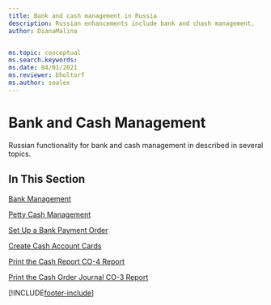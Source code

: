 ```yaml
---
title: Bank and cash management in Russia
description: Russian enhancements include bank and chash management.
author: DianaMalina


ms.topic: conceptual
ms.search.keywords:
ms.date: 04/01/2021
ms.reviewer: bholtorf
ms.author: soalex
---
```


# Bank and Cash Management

Russian functionality for bank and cash management in described in several topics.

## In This Section 

[Bank Management](Bank-Management.md)

[Petty Cash Management](Petty-Cash-Management.md)

[Set Up a Bank Payment Order](How-to-Set-Up-a-Bank-Payment-Order.md)

[Create Cash Account Cards](How-to-Create-Cash-Account-Cards.md)

[Print the Cash Report CO-4 Report](How-to-Print-the-Cash-Report-CO-4-Report.md)

[Print the Cash Order Journal CO-3 Report](How-to-Print-the-Cash-Order-Journal-CO-3-Report.md)


[!INCLUDE[footer-include](../../includes/footer-banner.md)]